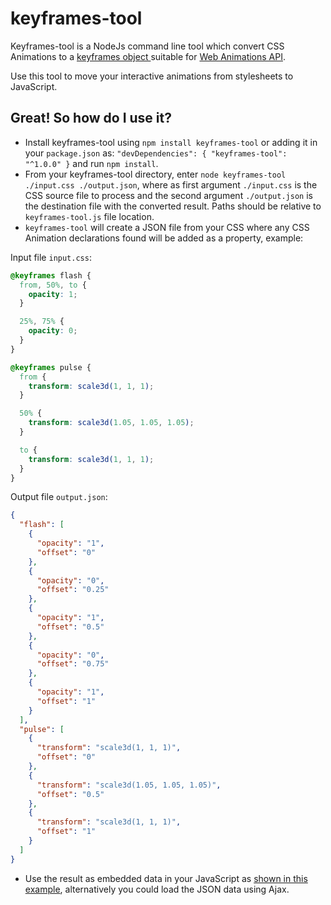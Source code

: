 # keyframes-tool

Keyframes-tool is a NodeJs command line tool which convert CSS Animations to a [keyframes object ](https://w3c.github.io/web-animations/#processing-a-keyframes-argument) suitable for [Web Animations API](https://w3c.github.io/web-animations/).

Use this tool to move your interactive animations from stylesheets to JavaScript.


## Great! So how do I use it?

- Install keyframes-tool using `npm install keyframes-tool` or adding it in your `package.json` as: `"devDependencies": { "keyframes-tool": "^1.0.0" }` and run `npm install`.
- From your keyframes-tool directory, enter `node keyframes-tool ./input.css ./output.json`,
where as first argument `./input.css` is the CSS source file to process and the second argument `./output.json` is the destination file with the converted result.
Paths should be relative to `keyframes-tool.js` file location.
- `keyframes-tool` will create a JSON file from your CSS where any CSS Animation declarations found will be added as a property, example:

Input file `input.css`:
```css
@keyframes flash {
  from, 50%, to {
    opacity: 1;
  }

  25%, 75% {
    opacity: 0;
  }
}

@keyframes pulse {
  from {
    transform: scale3d(1, 1, 1);
  }

  50% {
    transform: scale3d(1.05, 1.05, 1.05);
  }

  to {
    transform: scale3d(1, 1, 1);
  }
}

```
Output file `output.json`:

```json
{
  "flash": [
    {
      "opacity": "1",
      "offset": "0"
    },
    {
      "opacity": "0",
      "offset": "0.25"
    },
    {
      "opacity": "1",
      "offset": "0.5"
    },
    {
      "opacity": "0",
      "offset": "0.75"
    },
    {
      "opacity": "1",
      "offset": "1"
    }
  ],
  "pulse": [
    {
      "transform": "scale3d(1, 1, 1)",
      "offset": "0"
    },
    {
      "transform": "scale3d(1.05, 1.05, 1.05)",
      "offset": "0.5"
    },
    {
      "transform": "scale3d(1, 1, 1)",
      "offset": "1"
    }
  ]
}
```
- Use the result as embedded data in your JavaScript as [shown in this example](http://codepen.io/gibbok/pen/ENpqZO), alternatively you could load the JSON data using Ajax.

